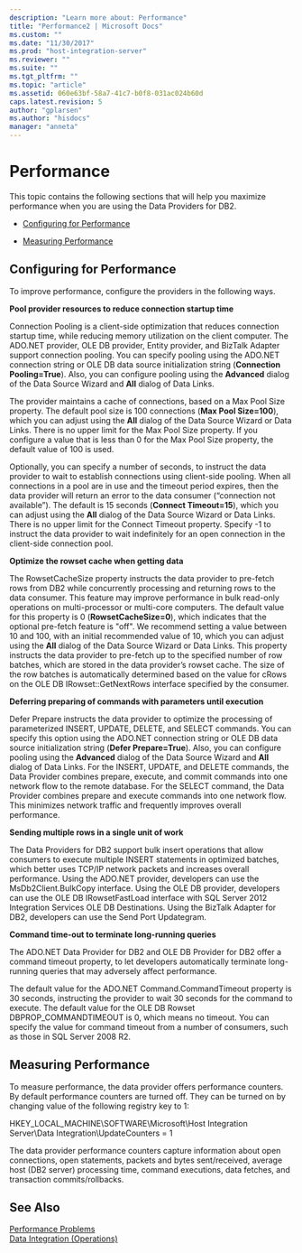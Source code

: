 ```yaml
---
description: "Learn more about: Performance"
title: "Performance2 | Microsoft Docs"
ms.custom: ""
ms.date: "11/30/2017"
ms.prod: "host-integration-server"
ms.reviewer: ""
ms.suite: ""
ms.tgt_pltfrm: ""
ms.topic: "article"
ms.assetid: 060e63bf-58a7-41c7-b0f8-031ac024b60d
caps.latest.revision: 5
author: "gplarsen"
ms.author: "hisdocs"
manager: "anneta"
---
```

# Performance
This topic contains the following sections that will help you maximize performance when you are using the Data Providers for DB2.  
  
-   [Configuring for Performance](../core/performance2.md#conf)  
  
-   [Measuring Performance](../core/performance2.md#meas)  
  
##  <a name="conf"></a> Configuring for Performance  
 To improve performance, configure the providers in the following ways.  
  
 **Pool provider resources to reduce connection startup time**  
  
 Connection Pooling is a client-side optimization that reduces connection startup time, while reducing memory utilization on the client computer. The ADO.NET provider, OLE DB provider, Entity provider, and BizTalk Adapter support connection pooling. You can specify pooling using the ADO.NET connection string or OLE DB data source initialization string (**Connection Pooling=True**). Also, you can configure pooling using the **Advanced** dialog of the Data Source Wizard and **All** dialog of Data Links.  
  
 The provider maintains a cache of connections, based on a Max Pool Size property. The default pool size is 100 connections (**Max Pool Size=100**), which you can adjust using the **All** dialog of the Data Source Wizard or Data Links. There is no upper limit for the Max Pool Size property. If you configure a value that is less than 0 for the Max Pool Size property, the default value of 100 is used.  
  
 Optionally, you can specify a number of seconds, to instruct the data provider to wait to establish connections using client-side pooling. When all connections in a pool are in use and the timeout period expires, then the data provider will return an error to the data consumer (“connection not available”). The default is 15 seconds (**Connect Timeout=15**), which you can adjust using the **All** dialog of the Data Source Wizard or Data Links. There is no upper limit for the Connect Timeout property. Specify -1 to instruct the data provider to wait indefinitely for an open connection in the client-side connection pool.  
  
 **Optimize the rowset cache when getting data**  
  
 The RowsetCacheSize property instructs the data provider to pre-fetch rows from DB2 while concurrently processing and returning rows to the data consumer. This feature may improve performance in bulk read-only operations on multi-processor or multi-core computers. The default value for this property is 0 (**RowsetCacheSize=0**), which indicates that the optional pre-fetch feature is "off". We recommend setting a value between 10 and 100, with an initial recommended value of 10, which you can adjust using the **All** dialog of the Data Source Wizard or Data Links. This property instructs the data provider to pre-fetch up to the specified number of row batches, which are stored in the data provider’s rowset cache. The size of the row batches is automatically determined based on the value for cRows on the OLE DB IRowset::GetNextRows interface specified by the consumer.  
  
 **Deferring preparing of commands with parameters until execution**  
  
 Defer Prepare instructs the data provider to optimize the processing of parameterized INSERT, UPDATE, DELETE, and SELECT commands. You can specify this option using the ADO.NET connection string or OLE DB data source initialization string (**Defer Prepare=True**). Also, you can configure pooling using the **Advanced** dialog of the Data Source Wizard and **All** dialog of Data Links. For the INSERT, UPDATE, and DELETE commands, the Data Provider combines prepare, execute, and commit commands into one network flow to the remote database. For the SELECT command, the Data Provider combines prepare and execute commands into one network flow. This minimizes network traffic and frequently improves overall performance.  
  
 **Sending multiple rows in a single unit of work**  
  
 The Data Providers for DB2 support bulk insert operations that allow consumers to execute multiple INSERT statements in optimized batches, which better uses TCP/IP network packets and increases overall performance. Using the ADO.NET provider, developers can use the MsDb2Client.BulkCopy interface. Using the OLE DB provider, developers can use the OLE DB IRowsetFastLoad interface with SQL Server 2012 Integration Services OLE DB Destinations. Using the BizTalk Adapter for DB2, developers can use the Send Port Updategram.  
  
 **Command time-out to terminate long-running queries**  
  
 The ADO.NET Data Provider for DB2 and OLE DB Provider for DB2 offer a command timeout property, to let developers automatically terminate long-running queries that may adversely affect performance.  
  
 The default value for the ADO.NET Command.CommandTimeout property is 30 seconds, instructing the provider to wait 30 seconds for the command to execute. The default value for the OLE DB Rowset DBPROP_COMMANDTIMEOUT is 0, which means no timeout. You can specify the value for command timeout from a number of consumers, such as those in SQL Server 2008 R2.  
  
##  <a name="meas"></a> Measuring Performance  
 To measure performance, the data provider offers performance counters. By default performance counters are turned off. They can be turned on by changing value of the following registry key to 1:  
  
 HKEY_LOCAL_MACHINE\SOFTWARE\Microsoft\Host Integration Server\Data Integration\UpdateCounters = 1  
  
 The data provider performance counters capture information about open connections, open statements, packets and bytes sent/received, average host (DB2 server) processing time, command executions, data fetches, and transaction commits/rollbacks.  
  
## See Also  
 [Performance Problems](../core/performance-problems2.md)   
 [Data Integration (Operations)](../core/data-integration-operations-2.md)
